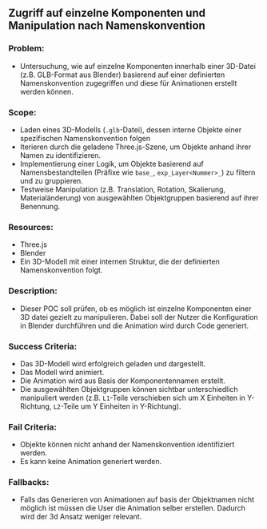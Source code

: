 ## Zugriff auf einzelne Komponenten und Manipulation nach Namenskonvention

### Problem:
   * Untersuchung, wie auf einzelne Komponenten innerhalb einer 3D-Datei (z.B. GLB-Format aus Blender) basierend auf einer definierten Namenskonvention zugegriffen und diese für Animationen erstellt werden können.

### Scope:
   * Laden eines 3D-Modells (`.glb`-Datei), dessen interne Objekte einer spezifischen Namenskonvention folgen
   * Iterieren durch die geladene Three.js-Szene, um Objekte anhand ihrer Namen zu identifizieren.
   * Implementierung einer Logik, um Objekte basierend auf Namensbestandteilen (Präfixe wie `base_`, `exp_Layer<Nummer>_`) zu filtern und zu gruppieren.
   * Testweise Manipulation (z.B. Translation, Rotation, Skalierung, Materialänderung) von ausgewählten Objektgruppen basierend auf ihrer Benennung.


### Resources:
   * Three.js
   * Blender
   * Ein 3D-Modell mit einer internen Struktur, die der definierten Namenskonvention folgt.

### Description:
   * Dieser POC soll prüfen, ob es möglich ist einzelne Komponenten einer 3D datei gezielt zu manipulieren. Dabei soll der Nutzer die Konfiguration in Blender durchführen und die  Animation wird durch Code generiert.

### Success Criteria:
   * Das 3D-Modell wird erfolgreich geladen und dargestellt.
   * Das Modell wird animiert.
   * Die Animation wird aus Basis der Komponentennamen erstellt.
   * Die ausgewählten Objektgruppen können sichtbar unterschiedlich manipuliert werden (z.B. `L1`-Teile verschieben sich um X Einheiten in Y-Richtung, `L2`-Teile um Y Einheiten in Y-Richtung).

### Fail Criteria:
   * Objekte können nicht anhand der Namenskonvention identifiziert werden.
   * Es kann keine Animation generiert werden.

### Fallbacks:
   * Falls das Generieren von Animationen auf basis der Objektnamen nicht möglich ist müssen die User die Animation selber erstellen. Dadurch wird der 3d Ansatz weniger relevant.